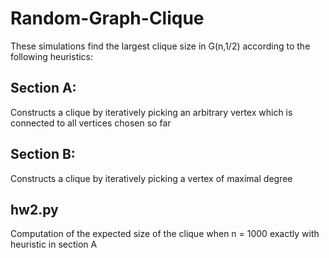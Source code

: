 # Random-Graph-Clique
These simulations find the largest clique size in G(n,1/2) according to the following heuristics:
## Section A: 
Constructs a clique by iteratively picking an arbitrary vertex which is connected to all vertices chosen so far
## Section B:
Constructs a clique by iteratively picking a vertex of maximal degree
## hw2.py
Computation of the expected size of the clique when n = 1000 exactly with heuristic in section A 
